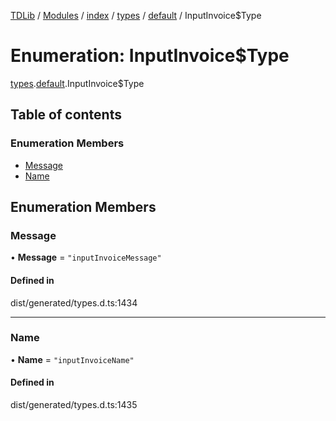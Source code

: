 [TDLib](../README.md) / [Modules](../modules.md) / [index](../modules/index.md) / [types](../modules/index.types.md) / [default](../modules/index.types.default.md) / InputInvoice$Type

# Enumeration: InputInvoice$Type

[types](../modules/index.types.md).[default](../modules/index.types.default.md).InputInvoice$Type

## Table of contents

### Enumeration Members

- [Message](index.types.default.InputInvoice_Type.md#message)
- [Name](index.types.default.InputInvoice_Type.md#name)

## Enumeration Members

### Message

• **Message** = ``"inputInvoiceMessage"``

#### Defined in

dist/generated/types.d.ts:1434

___

### Name

• **Name** = ``"inputInvoiceName"``

#### Defined in

dist/generated/types.d.ts:1435
